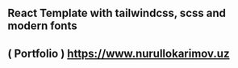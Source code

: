 ## React Template with tailwindcss, scss and modern fonts


## ( Portfolio )  https://www.nurullokarimov.uz